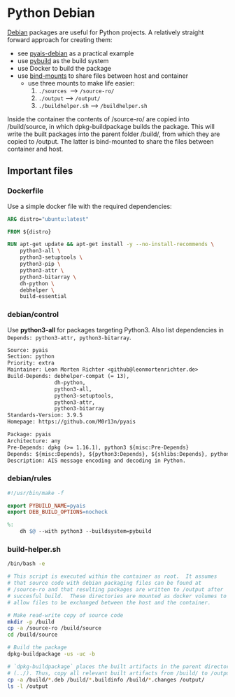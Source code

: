 # Python Debian

[Debian](./Creating%20Debian%20Packages.md) packages are useful for Python projects. A relatively straight forward approach for creating them:

- see [pyais-debian](https://github.com/M0r13n/pyais-debian) as a practical example
- use [pybuild](https://wiki.debian.org/Python/Pybuild) as the build system
- use Docker to build the package
- use [bind-mounts](../DevOps/Docker-Volumes.md#bind-mounts) to share files between host and container
  - use three mounts to make life easier:
    1. `./sources `--> `/source-ro/`
    2. `./output` --> `/output/`
    3. `./buildhelper.sh` --> `/buildhelper.sh`

Inside the container the contents of /source-ro/ are copied into /build/source, in which dpkg-buildpackage builds the package. This will write the built packages into the parent folder /build/, from which they are copied to /output. The latter is bind-mounted to share the files between container and host.

## Important files

### Dockerfile

Use a simple docker file with the required dependencies:

```Dockerfile
ARG distro="ubuntu:latest"

FROM ${distro}

RUN apt-get update && apt-get install -y --no-install-recommends \
    python3-all \
    python3-setuptools \
    python3-pip \
    python3-attr \
    python3-bitarray \
    dh-python \
    debhelper \
    build-essential
```

### debian/control

Use **python3-all** for packages targeting Python3. Also list dependencies in `Depends: python3-attr, python3-bitarray`.

```txt
Source: pyais
Section: python
Priority: extra
Maintainer: Leon Morten Richter <github@leonmortenrichter.de>
Build-Depends: debhelper-compat (= 13),
               dh-python,
               python3-all,
               python3-setuptools,
               python3-attr,
               python3-bitarray
Standards-Version: 3.9.5
Homepage: https://github.com/M0r13n/pyais

Package: pyais
Architecture: any
Pre-Depends: dpkg (>= 1.16.1), python3 ${misc:Pre-Depends}
Depends: ${misc:Depends}, ${python3:Depends}, ${shlibs:Depends}, python3-attr, python3-bitarray
Description: AIS message encoding and decoding in Python.
```

### debian/rules

```Makefile
#!/usr/bin/make -f

export PYBUILD_NAME=pyais
export DEB_BUILD_OPTIONS=nocheck

%:
	dh $@ --with python3 --buildsystem=pybuild
```

### build-helper.sh

```bash
/bin/bash -e

# This script is executed within the container as root.  It assumes
# that source code with debian packaging files can be found at
# /source-ro and that resulting packages are written to /output after
# succesful build.  These directories are mounted as docker volumes to
# allow files to be exchanged between the host and the container.

# Make read-write copy of source code
mkdir -p /build
cp -a /source-ro /build/source
cd /build/source

# Build the package
dpkg-buildpackage -us -uc -b

# `dpkg-buildpackage` places the built artifacts in the parent directory
# (../). Thus, copy all relevant built artifacts from /build/ to /output/.
cp -a /build/*.deb /build/*.buildinfo /build/*.changes /output/
ls -l /output
```
